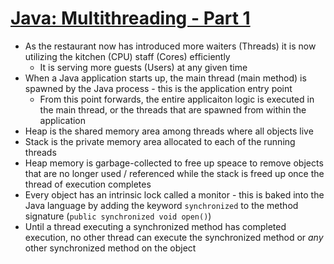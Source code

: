 # [Java: Multithreading - Part 1](https://blog.usejournal.com/java-multithreading-part-1-ec0c42bbead6)

* As the restaurant now has introduced more waiters (Threads) it is now utilizing the kitchen (CPU) staff (Cores) efficiently
  * It is serving more guests (Users) at any given time
* When a Java application starts up, the main thread (main method) is spawned by the Java process - this is the application entry point
  * From this point forwards, the entire applicaiton logic is executed in the main thread, or the threads that are spawned from within the application
* Heap is the shared memory area among threads where all objects live
* Stack is the private memory area allocated to each of the running threads
* Heap memory is garbage-collected to free up speace to remove objects that are no longer used / referenced while the stack is freed up once the thread of execution completes
* Every object has an intrinsic lock called a monitor - this is baked into the Java language by adding the keyword `synchronized` to the method signature (`public synchronized void open()`)
* Until a thread executing a synchronized method has completed execution, no other thread can execute the synchronized method or _any_ other synchronized method on the object

